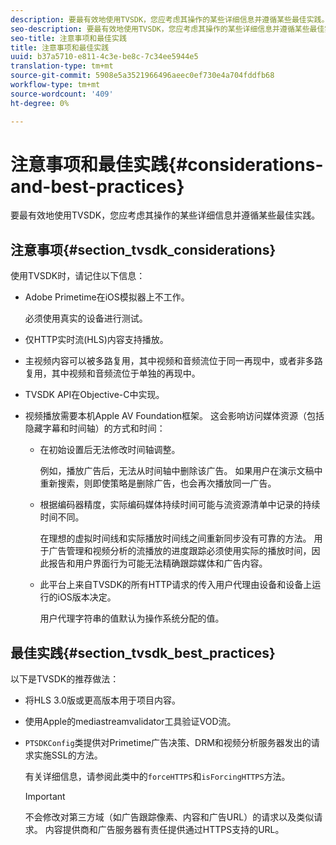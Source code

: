 ```yaml
---
description: 要最有效地使用TVSDK，您应考虑其操作的某些详细信息并遵循某些最佳实践。
seo-description: 要最有效地使用TVSDK，您应考虑其操作的某些详细信息并遵循某些最佳实践。
seo-title: 注意事项和最佳实践
title: 注意事项和最佳实践
uuid: b37a5710-e811-4c3e-be8c-7c34ee5944e5
translation-type: tm+mt
source-git-commit: 5908e5a3521966496aeec0ef730e4a704fddfb68
workflow-type: tm+mt
source-wordcount: '409'
ht-degree: 0%

---
```



# 注意事项和最佳实践{#considerations-and-best-practices}

要最有效地使用TVSDK，您应考虑其操作的某些详细信息并遵循某些最佳实践。

## 注意事项{#section_tvsdk_considerations}

使用TVSDK时，请记住以下信息：

* Adobe Primetime在iOS模拟器上不工作。

   必须使用真实的设备进行测试。
* 仅HTTP实时流(HLS)内容支持播放。
* 主视频内容可以被多路复用，其中视频和音频流位于同一再现中，或者非多路复用，其中视频和音频流位于单独的再现中。
* TVSDK API在Objective-C中实现。
* 视频播放需要本机Apple AV Foundation框架。 这会影响访问媒体资源（包括隐藏字幕和时间轴）的方式和时间：

   * 在初始设置后无法修改时间轴调整。

      例如，播放广告后，无法从时间轴中删除该广告。 如果用户在演示文稿中重新搜索，则即使策略是删除广告，也会再次播放同一广告。
   * 根据编码器精度，实际编码媒体持续时间可能与流资源清单中记录的持续时间不同。

      在理想的虚拟时间线和实际播放时间线之间重新同步没有可靠的方法。 用于广告管理和视频分析的流播放的进度跟踪必须使用实际的播放时间，因此报告和用户界面行为可能无法精确跟踪媒体和广告内容。
   * 此平台上来自TVSDK的所有HTTP请求的传入用户代理由设备和设备上运行的iOS版本决定。

      用户代理字符串的值默认为操作系统分配的值。

## 最佳实践{#section_tvsdk_best_practices}

以下是TVSDK的推荐做法：

* 将HLS 3.0版或更高版本用于项目内容。
* 使用Apple的mediastreamvalidator工具验证VOD流。
* `PTSDKConfig`类提供对Primetime广告决策、DRM和视频分析服务器发出的请求实施SSL的方法。

   有关详细信息，请参阅此类中的`forceHTTPS`和`isForcingHTTPS`方法。

   >[!IMPORTANT]
   >
   >不会修改对第三方域（如广告跟踪像素、内容和广告URL）的请求以及类似请求。 内容提供商和广告服务器有责任提供通过HTTPS支持的URL。

